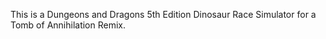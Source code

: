 This is a Dungeons and Dragons 5th Edition Dinosaur Race Simulator for a Tomb of Annihilation Remix.
